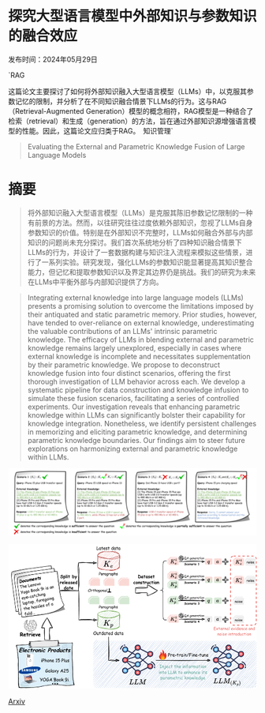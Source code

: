 # 探究大型语言模型中外部知识与参数知识的融合效应

发布时间：2024年05月29日

`RAG

这篇论文主要探讨了如何将外部知识融入大型语言模型（LLMs）中，以克服其参数记忆的限制，并分析了在不同知识融合情景下LLMs的行为。这与RAG（Retrieval-Augmented Generation）模型的概念相符，RAG模型是一种结合了检索（retrieval）和生成（generation）的方法，旨在通过外部知识源增强语言模型的性能。因此，这篇论文应归类于RAG。` `知识管理`

> Evaluating the External and Parametric Knowledge Fusion of Large Language Models

# 摘要

> 将外部知识融入大型语言模型（LLMs）是克服其陈旧参数记忆限制的一种有前景的方法。然而，以往研究往往过度依赖外部知识，忽视了LLMs自身参数知识的价值。特别是在外部知识不完整时，LLMs如何融合外部与内部知识的问题尚未充分探讨。我们首次系统地分析了四种知识融合情景下LLMs的行为，并设计了一套数据构建与知识注入流程来模拟这些情景，进行了一系列实验。研究发现，强化LLMs的参数知识能显著提高其知识整合能力，但记忆和提取参数知识以及界定其边界仍是挑战。我们的研究为未来在LLMs中平衡外部与内部知识提供了方向。

> Integrating external knowledge into large language models (LLMs) presents a promising solution to overcome the limitations imposed by their antiquated and static parametric memory. Prior studies, however, have tended to over-reliance on external knowledge, underestimating the valuable contributions of an LLMs' intrinsic parametric knowledge. The efficacy of LLMs in blending external and parametric knowledge remains largely unexplored, especially in cases where external knowledge is incomplete and necessitates supplementation by their parametric knowledge. We propose to deconstruct knowledge fusion into four distinct scenarios, offering the first thorough investigation of LLM behavior across each. We develop a systematic pipeline for data construction and knowledge infusion to simulate these fusion scenarios, facilitating a series of controlled experiments. Our investigation reveals that enhancing parametric knowledge within LLMs can significantly bolster their capability for knowledge integration. Nonetheless, we identify persistent challenges in memorizing and eliciting parametric knowledge, and determining parametric knowledge boundaries. Our findings aim to steer future explorations on harmonizing external and parametric knowledge within LLMs.

![探究大型语言模型中外部知识与参数知识的融合效应](../../../paper_images/2405.19010/x1.png)

![探究大型语言模型中外部知识与参数知识的融合效应](../../../paper_images/2405.19010/x2.png)

[Arxiv](https://arxiv.org/abs/2405.19010)